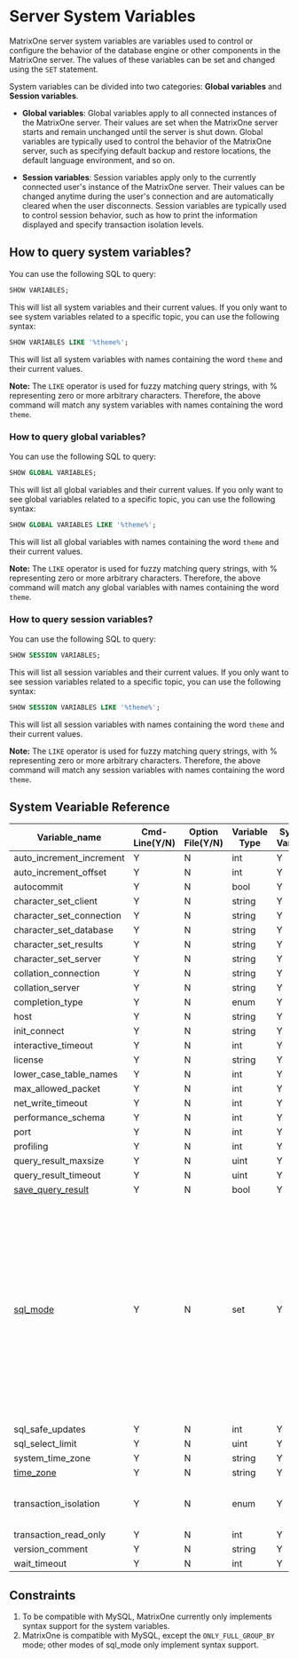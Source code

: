 # Server System Variables

MatrixOne server system variables are variables used to control or configure the behavior of the database engine or other components in the MatrixOne server. The values of these variables can be set and changed using the `SET` statement.

System variables can be divided into two categories: **Global variables** and **Session variables**.

- **Global variables**: Global variables apply to all connected instances of the MatrixOne server. Their values are set when the MatrixOne server starts and remain unchanged until the server is shut down. Global variables are typically used to control the behavior of the MatrixOne server, such as specifying default backup and restore locations, the default language environment, and so on.

- **Session variables**: Session variables apply only to the currently connected user's instance of the MatrixOne server. Their values can be changed anytime during the user's connection and are automatically cleared when the user disconnects. Session variables are typically used to control session behavior, such as how to print the information displayed and specify transaction isolation levels.

## How to query system variables?

You can use the following SQL to query:

```sql
SHOW VARIABLES;
```

This will list all system variables and their current values. If you only want to see system variables related to a specific topic, you can use the following syntax:

```sql
SHOW VARIABLES LIKE '%theme%';
```

This will list all system variables with names containing the word `theme` and their current values.

__Note:__ The `LIKE` operator is used for fuzzy matching query strings, with % representing zero or more arbitrary characters. Therefore, the above command will match any system variables with names containing the word `theme`.

### How to query global variables?

You can use the following SQL to query:

```sql
SHOW GLOBAL VARIABLES;
```

This will list all global variables and their current values. If you only want to see global variables related to a specific topic, you can use the following syntax:

```sql
SHOW GLOBAL VARIABLES LIKE '%theme%';
```

This will list all global variables with names containing the word `theme` and their current values.

__Note:__ The `LIKE` operator is used for fuzzy matching query strings, with % representing zero or more arbitrary characters. Therefore, the above command will match any global variables with names containing the word `theme`.

### How to query session variables?

You can use the following SQL to query:

```sql
SHOW SESSION VARIABLES;
```

This will list all session variables and their current values. If you only want to see session variables related to a specific topic, you can use the following syntax:

```sql
SHOW SESSION VARIABLES LIKE '%theme%';
```

This will list all session variables with names containing the word `theme` and their current values.

__Note:__ The `LIKE` operator is used for fuzzy matching query strings, with % representing zero or more arbitrary characters. Therefore, the above command will match any session variables with names containing the word `theme`.

## System Veariable Reference

| Variable_name | Cmd-Line(Y/N) | Option File(Y/N) | Variable Type | System Var(Y/N) | Var Scope(Global/Both/Session) | Dynamic(Y/N) | Default Value | Optional value |
| --- | --- | --- | --- | --- | --- | --- | --- | --- |
| auto_increment_increment | Y | N | int | Y | Both | Y | 1 | 1-65535 |
| auto_increment_offset | Y | N | int | Y | Both | Y | 1 | 1-65535 |
| autocommit | Y | N | bool | Y | Both | Y | TRUE | FALSE |
| character_set_client | Y | N | string | Y | Both | Y | "utf8mb4" |  |
| character_set_connection | Y | N | string | Y | Both | Y | "utf8mb4" |  |
| character_set_database | Y | N | string | Y | Both | Y | "utf8mb4" |  |
| character_set_results | Y | N | string | Y | Both | Y | "utf8mb4" |  |
| character_set_server | Y | N | string | Y | Both | Y | "utf8mb4" |  |
| collation_connection | Y | N | string | Y | Both | Y | "default" |  |
| collation_server | Y | N | string | Y | Both | Y | "utf8mb4_bin" |  |
| completion_type | Y | N | enum | Y | Both | Y | "NO_CHAIN" | "NO_CHAIN","CHAIN", "RELEASE" |
| host | Y | N | string | Y | Both | N | "0.0.0.0" |  |
| init_connect | Y | N | string | Y | Both | Y | "" |  |
| interactive_timeout | Y | N | int | Y | Both | Y | 28800 | 1-31536000 |
| license | Y | N | string | Y | Both | N | "APACHE" |  |
| lower_case_table_names | Y | N | int | Y | Both | N | 1 | 0-2 |
| max_allowed_packet | Y | N | int | Y | Both | Y | 16777216 | 1024-1073741824 |
| net_write_timeout | Y | N | int | Y | Both | Y | 60 | 1-31536000 |
| performance_schema | Y | N | int | Y | Both | Y | 0 | 0-1 |
| port | Y | N | int | Y | Both | N | 6001 | 0-65535 |
| profiling | Y | N | int | Y | Both | Y | 0 | 0-1 |
| query_result_maxsize | Y | N | uint | Y | Both | Y | 100 | 0-18446744073709551615 |
| query_result_timeout | Y | N | uint | Y | Both | Y | 24 | 0-18446744073709551615 |
| [save_query_result](save_query_result.md) | Y | N | bool | Y | Both | Y | FALSE | TRUE |
| [sql_mode](sql-mode.md) | Y | N | set | Y | Both | Y | "ONLY_FULL_GROUP_BY,<br>STRICT_TRANS_TABLES,<br>NO_ZERO_IN_DATE,<br>NO_ZERO_DATE,<br>ERROR_FOR_DIVISION_BY_ZERO,<br>NO_ENGINE_SUBSTITUTION" | "ANSI", "TRADITIONAL", "ALLOW_INVALID_DATES", "ANSI_QUOTES", "ERROR_FOR_DIVISION_BY_ZERO", "HIGH_NOT_PRECEDENCE", "IGNORE_SPACE", "NO_AUTO_VALUE_ON_ZERO", "NO_BACKSLASH_ESCAPES", "NO_DIR_IN_CREATE", "NO_ENGINE_SUBSTITUTION", "NO_UNSIGNED_SUBTRACTION", "NO_ZERO_DATE", "NO_ZERO_IN_DATE", "ONLY_FULL_GROUP_BY", "PAD_CHAR_TO_FULL_LENGTH", "PIPES_AS_CONCAT", "REAL_AS_FLOAT", "STRICT_ALL_TABLES", "STRICT_TRANS_TABLES", "TIME_TRUNCATE_FRACTIONAL" |
| sql_safe_updates | Y | N | int | Y | Both | Y | 0 | 0-1 |
| sql_select_limit | Y | N | uint | Y | Both | Y | 18446744073709551615 |  0-18446744073709551615 |
| system_time_zone | Y | N | string | Y | Both | N | "" |  |
| [time_zone](timezone.md) | Y | N | string | Y | Both | N | "SYSTEM" |  |
| transaction_isolation | Y | N | enum | Y | Both | Y | "REPEATABLE-READ" | "READ-UNCOMMITTED", "READ-COMMITTED", "REPEATABLE-READ","REPEATABLE-READ", "SERIALIZABLE" |
| transaction_read_only | Y | N | int | Y | Both | Y | 0 | 0-1 |
| version_comment | Y | N | string | Y | Both | N | "MatrixOne" |  |
| wait_timeout | Y | N | int | Y | Both | Y | 28800 |  1-2147483 |

## Constraints

1. To be compatible with MySQL, MatrixOne currently only implements syntax support for the system variables.
2. MatrixOne is compatible with MySQL, except the `ONLY_FULL_GROUP_BY` mode; other modes of sql_mode only implement syntax support.
